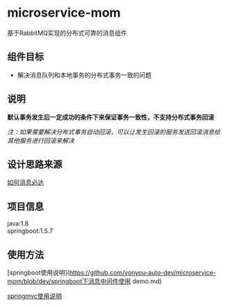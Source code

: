 # microservice-mom

基于RabbitMQ实现的分布式可靠的消息组件


## 组件目标
* 解决消息队列和本地事务的分布式事务一致的问题

## 说明

**默认事务发生后一定成功的条件下来保证事务一致性，不支持分布式事务回滚** 

*注：如果需要解决分布式事务自动回滚，可以让发生回滚的服务发送回滚消息给   
其他服务进行回滚来解决*



## 设计思路来源
[如何消息必达](https://mp.weixin.qq.com/s?__biz=MjM5ODYxMDA5OQ==&mid=2651959966&idx=1&sn=068a2866dcc49335d613d75c4a5d1b17&chksm=bd2d07428a5a8e54162ad8ea8e1e9302dfaeb664cecc453bd16a5f299820755bd2e1e0e17b60&scene=21#wechat_redirect) 

## 项目信息
java:1.8  
springboot:1.5.7 

## 使用方法

[springboot使用说明](https://github.com/yonyou-auto-dev/microservice-mom/blob/dev/springboot下消息中间件使用 demo.md)

[springmvc使用说明](https://github.com/yonyou-auto-dev/microservice-mom/blob/dev/Springmvc.md)


